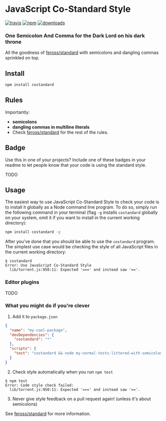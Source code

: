 # JavaScript Co-Standard Style
[![travis][travis-image]][travis-url]
[![npm][npm-image]][npm-url]
[![downloads][downloads-image]][downloads-url]

### One Semicolon And Comma for the Dark Lord on his dark throne

All the goodness of [feross/standard] with semicolons and dangling commas sprinkled on top.

## Install

```bash
npm install costandard
```

## Rules

Importantly:

- **semicolons**
- **dangling commas in multiline literals**
- Check [feross/standard] for the rest of the rules.

## Badge

Use this in one of your projects? Include one of these badges in your readme to
let people know that your code is using the standard style.

TODO

## Usage

The easiest way to use JavaScript Co-Standard Style to check your code is to install it
globally as a Node command line program. To do so, simply run the following command in
your terminal (flag `-g` installs `costandard` globally on your system, omit it if you want
to install in the current working directory):

```bash
npm install costandard -g
```

After you've done that you should be able to use the `costandard` program. The simplest use
case would be checking the style of all JavaScript files in the current working directory:

```
$ costandard
Error: Use JavaScript Co-Standard Style
  lib/torrent.js:950:11: Expected '===' and instead saw '=='.
```

### Editor plugins

TODO

### What you might do if you're clever

1. Add it to `package.json`

  ```json
  {
    "name": "my-cool-package",
    "devDependencies": {
      "costandard": "*"
    },
    "scripts": {
      "test": "costandard && node my-normal-tests-littered-with-semicolons.js"
    }
  }
  ```

2. Check style automatically when you run `npm test`

  ```
  $ npm test
  Error: Code style check failed:
    lib/torrent.js:950:11: Expected '===' and instead saw '=='.
  ```

3. Never give style feedback on a pull request again! (unless it's about semicolons)


See [feross/standard] for more information.

[travis-image]: https://img.shields.io/travis/cobudget/costandard.svg?style=flat-square
[travis-url]: https://travis-ci.org/cobudget/costandard
[npm-image]: https://img.shields.io/npm/v/costandard.svg?style=flat-square
[npm-url]: https://npmjs.org/package/costandard
[downloads-image]: https://img.shields.io/npm/dm/costandard.svg?style=flat-square
[downloads-url]: https://npmjs.org/package/costandard
[feross/standard]: https://github.com/feross/standard
